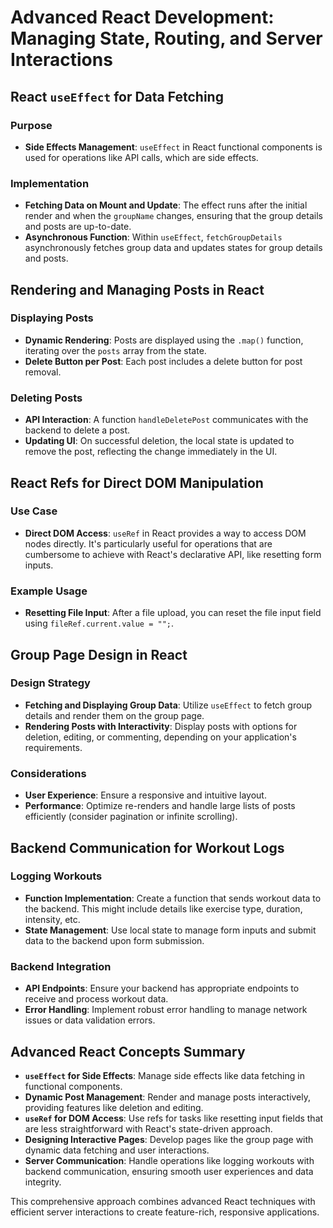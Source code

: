# Advanced React Development: Managing State, Routing, and Server Interactions

## React `useEffect` for Data Fetching

### Purpose
- **Side Effects Management**: `useEffect` in React functional components is used for operations like API calls, which are side effects.

### Implementation
- **Fetching Data on Mount and Update**: The effect runs after the initial render and when the `groupName` changes, ensuring that the group details and posts are up-to-date.
- **Asynchronous Function**: Within `useEffect`, `fetchGroupDetails` asynchronously fetches group data and updates states for group details and posts.

## Rendering and Managing Posts in React

### Displaying Posts
- **Dynamic Rendering**: Posts are displayed using the `.map()` function, iterating over the `posts` array from the state.
- **Delete Button per Post**: Each post includes a delete button for post removal.

### Deleting Posts
- **API Interaction**: A function `handleDeletePost` communicates with the backend to delete a post.
- **Updating UI**: On successful deletion, the local state is updated to remove the post, reflecting the change immediately in the UI.

## React Refs for Direct DOM Manipulation

### Use Case
- **Direct DOM Access**: `useRef` in React provides a way to access DOM nodes directly. It's particularly useful for operations that are cumbersome to achieve with React's declarative API, like resetting form inputs.

### Example Usage
- **Resetting File Input**: After a file upload, you can reset the file input field using `fileRef.current.value = "";`.

## Group Page Design in React

### Design Strategy
- **Fetching and Displaying Group Data**: Utilize `useEffect` to fetch group details and render them on the group page.
- **Rendering Posts with Interactivity**: Display posts with options for deletion, editing, or commenting, depending on your application's requirements.

### Considerations
- **User Experience**: Ensure a responsive and intuitive layout.
- **Performance**: Optimize re-renders and handle large lists of posts efficiently (consider pagination or infinite scrolling).

## Backend Communication for Workout Logs

### Logging Workouts
- **Function Implementation**: Create a function that sends workout data to the backend. This might include details like exercise type, duration, intensity, etc.
- **State Management**: Use local state to manage form inputs and submit data to the backend upon form submission.

### Backend Integration
- **API Endpoints**: Ensure your backend has appropriate endpoints to receive and process workout data.
- **Error Handling**: Implement robust error handling to manage network issues or data validation errors.

## Advanced React Concepts Summary

- **`useEffect` for Side Effects**: Manage side effects like data fetching in functional components.
- **Dynamic Post Management**: Render and manage posts interactively, providing features like deletion and editing.
- **`useRef` for DOM Access**: Use refs for tasks like resetting input fields that are less straightforward with React's state-driven approach.
- **Designing Interactive Pages**: Develop pages like the group page with dynamic data fetching and user interactions.
- **Server Communication**: Handle operations like logging workouts with backend communication, ensuring smooth user experiences and data integrity.

This comprehensive approach combines advanced React techniques with efficient server interactions to create feature-rich, responsive applications.